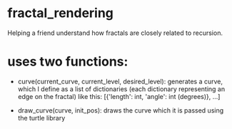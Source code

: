 # fractal_rendering
Helping a friend understand how fractals are closely related to recursion.

# uses two functions:
- curve(current_curve, current_level, desired_level):
generates a curve, which I define as a list of dictionaries (each dictionary representing an edge on the fractal) like this:
[{'length': int, 'angle': int (degrees)}, ...]

- draw_curve(curve, init_pos):
draws the curve which it is passed using the turtle library
